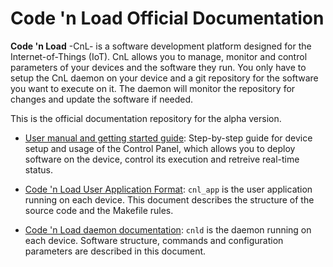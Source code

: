 # **Code 'n Load** Official Documentation

**Code 'n Load** -CnL- is a software development platform designed for the Internet-of-Things (IoT). CnL allows you to manage, monitor and control parameters of your devices and the software they run. You only have to setup the CnL daemon on your device and a git repository for the software you want to execute on it. The daemon will monitor the repository for changes and update the software if needed.

This is the official documentation repository for the alpha version.

- [User manual and getting started guide](user_manual.md): Step-by-step guide for device setup and usage of the Control Panel, which allows you to deploy software on the device, control its execution and retreive real-time status.

- [Code 'n Load User Application Format](cnl_app.md): `cnl_app` is the user application running on each device. This document describes the structure of the source code and the Makefile rules.

- [Code 'n Load daemon documentation](cnld.md): `cnld` is the daemon running on each device. Software structure, commands and configuration parameters are described in this document.
